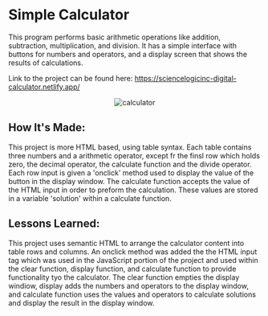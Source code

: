 <h1>Simple Calculator</h1>

<p>
This program performs basic arithmetic operations like addition, subtraction, multiplication, and division. 
It has a simple interface with buttons for numbers and operators, and a display screen that shows the 
results of calculations.
</p>

<span>
Link to the project can be found here: <a href="https://sciencelogicinc-digital-calculator.netlify.app/">
https://sciencelogicinc-digital-calculator.netlify.app/</a>
</span>

<p align="center">
     <img src="https://www.shutterstock.com/image-vector/basic-calculator-set-digits-isolated-260nw-1496585849.jpg" alt="calculator">
</p>

<h2>
How It's Made:
</h2>

<p>
This project is more HTML based, using table syntax.  Each table contains three numbers and a arithmetic
operator, except fr the finsl row which holds zero, the decimal operator, the calculate function and the 
divide operator. Each row input is given a 'onclick' method used to display the value of the button in the 
display window. The calculate function accepts the value of the HTML input in order to preform the 
calculation.   These values are stored in a variable 'solution' within a calculate function. 


</p>

<h2>
Lessons Learned:
</h2>

<p>
This project uses semantic HTML to arrange the calculator content into table rows and columns.  An onclick
method was added the the HTML input tag which was used in the JavaScript portion of the project and 
used within the clear function, display function, and calculate function to provide functionality tyo the calculator.  
The clear function empties the display windiow, display adds the numbers and operators to the display window,
and calculate function uses the values and operators to calculate solutions and display the result in the display window.

</p>
